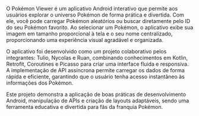O Pokémon Viewer é um aplicativo Android interativo que permite aos usuários explorar o universo Pokémon de forma prática e divertida. Com ele, você pode carregar Pokémon aleatórios ou buscar diretamente pelo ID do seu Pokémon favorito. Ao selecionar um Pokémon, o aplicativo exibe sua imagem em tamanho proporcional à tela e o seu nome centralizado, proporcionando uma experiência visual agradável e organizada.

O aplicativo foi desenvolvido como um projeto colaborativo pelos integrantes: Tulio, Nycolas e Ruan, combinando conhecimentos em Kotlin, Retrofit, Coroutines e Picasso para criar uma interface fluida e responsiva. A implementação de API assíncrona permite carregar os dados de forma rápida e eficiente, garantindo que o usuário tenha acesso instantâneo às informações dos Pokémon.

Este projeto demonstra a aplicação de boas práticas de desenvolvimento Android, manipulação de APIs e criação de layouts adaptáveis, sendo uma ferramenta educativa e divertida para fãs da franquia Pokémon.

